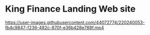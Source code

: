 # King Finance Landing Web site




https://user-images.githubusercontent.com/44072774/220240053-fb4c9847-f236-482c-870f-e36b428e788f.mp4

